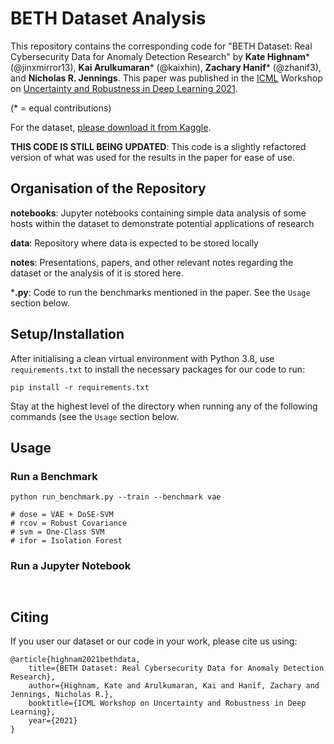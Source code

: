 # BETH Dataset Analysis



This repository contains the corresponding code for "BETH Dataset: Real Cybersecurity Data for Anomaly Detection Research" by **Kate Highnam*** (@jinxmirror13), **Kai Arulkumaran*** (@kaixhin), **Zachary Hanif*** (@zhanif3), and **Nicholas R. Jennings**. This paper was published in the [ICML](https://icml.cc/) Workshop on [Uncertainty and Robustness in Deep Learning 2021](https://sites.google.com/view/udlworkshop2021/home).

(* = equal contributions)

For the dataset, [please download it from Kaggle](www.kaggle.com).


**THIS CODE IS STILL BEING UPDATED**: This code is a slightly refactored version of what was used for the results in the paper for ease of use. 



## Organisation of the Repository

**notebooks**: Jupyter notebooks containing simple data analysis of some hosts within the dataset to demonstrate potential applications of research

**data**: Repository where data is expected to be stored locally

**notes**: Presentations, papers, and other relevant notes regarding the dataset or the analysis of it is stored here.

***.py**: Code to run the benchmarks mentioned in the paper. See the `Usage` section below.

## Setup/Installation

After initialising a clean virtual environment with Python 3.8, use `requirements.txt` to install the necessary packages for our code to run:

```
pip install -r requirements.txt
```

Stay at the highest level of the directory when running any of the following commands (see the `Usage` section below.


## Usage

### Run a Benchmark



```
python run_benchmark.py --train --benchmark vae

# dose = VAE + DoSE-SVM
# rcov = Robust Covariance
# svm = One-Class SVM
# ifor = Isolation Forest
```

### Run a Jupyter Notebook

```


```





## Citing

If you user our dataset or our code in your work, please cite us using:

```
@article{highnam2021bethdata,
	title={BETH Dataset: Real Cybersecurity Data for Anomaly Detection Research},
	author={Highnam, Kate and Arulkumaran, Kai and Hanif, Zachary and Jennings, Nicholas R.},
	booktitle={ICML Workshop on Uncertainty and Robustness in Deep Learning},
	year={2021}
}
```
